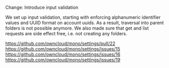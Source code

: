 Change: Introduce input validation

We set up input validation, starting with enforcing alphanumeric identifier values and UUID
format on account uuids. As a result, traversal into parent folders is not possible anymore.
We also made sure that get and list requests are side effect free, i.e. not creating any folders.

https://github.com/owncloud/mono/settings/pull/22
https://github.com/owncloud/mono/settings/issues/15
https://github.com/owncloud/mono/settings/issues/16
https://github.com/owncloud/mono/settings/issues/19
